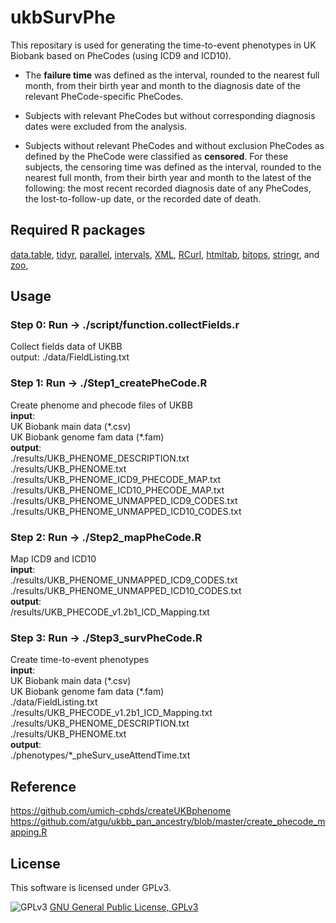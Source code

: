 # ukbSurvPhe
This repositary is used for generating the time-to-event phenotypes in UK Biobank based on PheCodes (using ICD9 and ICD10).

- The **failure time** was defined as the interval, rounded to the nearest full month, from their birth year and month to the diagnosis date of the relevant PheCode-specific PheCodes.

- Subjects with relevant PheCodes but without corresponding diagnosis dates were excluded from the analysis.

- Subjects without relevant PheCodes and without exclusion PheCodes as defined by the PheCode were classified as **censored**. For these subjects, the censoring time was defined as the interval, rounded to the nearest full month, from their birth year and month to the latest of the following: the most recent recorded diagnosis date of any PheCodes, the lost-to-follow-up date, or the recorded date of death.



## Required R packages
<a href="https://cran.r-project.org/web/packages/data.table/index.html">data.table</a>,
<a href="https://cran.r-project.org/web/packages/tidyr/index.html">tidyr</a>, 
<a href="https://cran.r-project.org/web/packages/parallelly/index.html">parallel</a>, 
<a href="https://cran.r-project.org/web/packages/intervals/index.html">intervals</a>, 
<a href="https://cran.r-project.org/web/packages/XML/index.html">XML</a>, 
<a href="https://cran.r-project.org/web/packages/RCurl/index.html">RCurl</a>, 
<a href="https://cran.r-project.org/src/contrib/Archive/htmltab/">htmltab</a>, 
<a href="https://cran.r-project.org/web/packages/bitops/index.html">bitops</a>, 
<a href="https://cran.r-project.org/web/packages/stringr/index.html">stringr</a>, and 
<a href="https://cran.r-project.org/web/packages/zoo/index.html">zoo</a>, 



## Usage

### Step 0: Run -> ./script/function.collectFields.r
Collect fields data of UKBB   
output: ./data/FieldListing.txt    

### Step 1: Run -> ./Step1_createPheCode.R    
Create phenome and phecode files of UKBB    
**input**:     
UK Biobank main data (\*.csv)    
UK Biobank genome fam data (\*.fam)    
**output**:    
./results/UKB_PHENOME_DESCRIPTION.txt    
./results/UKB_PHENOME.txt    
./results/UKB_PHENOME_ICD9_PHECODE_MAP.txt    
./results/UKB_PHENOME_ICD10_PHECODE_MAP.txt    
./results/UKB_PHENOME_UNMAPPED_ICD9_CODES.txt    
./results/UKB_PHENOME_UNMAPPED_ICD10_CODES.txt    

### Step 2: Run -> ./Step2_mapPheCode.R    
Map ICD9 and ICD10    
**input**:    
./results/UKB_PHENOME_UNMAPPED_ICD9_CODES.txt    
./results/UKB_PHENOME_UNMAPPED_ICD10_CODES.txt    
**output**:    
/results/UKB_PHECODE_v1.2b1_ICD_Mapping.txt    

### Step 3: Run -> ./Step3_survPheCode.R    
Create time-to-event phenotypes    
**input**:    
UK Biobank main data (\*.csv)    
UK Biobank genome fam data (\*.fam)    
./data/FieldListing.txt    
./results/UKB_PHECODE_v1.2b1_ICD_Mapping.txt    
./results/UKB_PHENOME_DESCRIPTION.txt    
./results/UKB_PHENOME.txt    
**output**:    
./phenotypes/*_pheSurv_useAttendTime.txt    



## Reference
https://github.com/umich-cphds/createUKBphenome
https://github.com/atgu/ukbb_pan_ancestry/blob/master/create_phecode_mapping.R



## License
This software is licensed under GPLv3.

![GPLv3](http://www.gnu.org/graphics/gplv3-127x51.png)
[GNU General Public License, GPLv3](http://www.gnu.org/copyleft/gpl.html)
